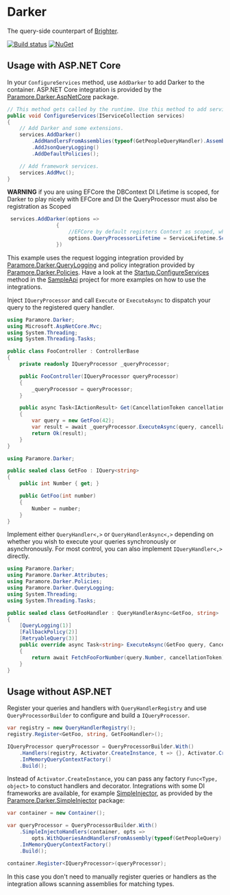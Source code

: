# Darker
The query-side counterpart of [Brighter](https://github.com/BrighterCommand/Paramore.Brighter).

[![Build status](https://ci.appveyor.com/api/projects/status/almoys73cgc7gs8n?svg=true)](https://ci.appveyor.com/project/BrighterCommand/darker)
[![NuGet](https://img.shields.io/nuget/v/Paramore.Darker.svg)](https://www.nuget.org/packages/Paramore.Darker)

## Usage with ASP.NET Core
In your `ConfigureServices` method, use `AddDarker` to add Darker to the container.
ASP.NET Core integration is provided by the [Paramore.Darker.AspNetCore](https://www.nuget.org/packages/Paramore.Darker.AspNetCore) package.

```csharp
// This method gets called by the runtime. Use this method to add services to the container.
public void ConfigureServices(IServiceCollection services)
{
    // Add Darker and some extensions.
    services.AddDarker()
        .AddHandlersFromAssemblies(typeof(GetPeopleQueryHandler).Assembly)
        .AddJsonQueryLogging()
        .AddDefaultPolicies();

    // Add framework services.
    services.AddMvc();
}
```
**WARNING** if you are using EFCore the DBContext DI Lifetime is scoped, for Darker to play nicely with EFCore and DI the QueryProcessor must also be registration as Scoped
```csharp
 services.AddDarker(options =>
                {
                    //EFCore by default registers Context as scoped, which forces the QueryProcessorLifetime to also be scoped
                    options.QueryProcessorLifetime = ServiceLifetime.Scoped;
                })
```

This example uses the request logging integration provided by [Paramore.Darker.QueryLogging](https://www.nuget.org/packages/Paramore.Darker.QueryLogging)
and policy integration provided by [Paramore.Darker.Policies](https://www.nuget.org/packages/Paramore.Darker.Policies).
Have a look at the [Startup.ConfigureServices](https://github.com/BrighterCommand/Darker/blob/master/samples/SampleApi/Startup.cs) method
in the [SampleApi](https://github.com/BrighterCommand/Darker/tree/master/samples/SampleApi) project for more examples on how to use the integrations.

Inject `IQueryProcessor` and call `Execute` or `ExecuteAsync` to dispatch your query to the registered query handler.

```csharp
using Paramore.Darker;
using Microsoft.AspNetCore.Mvc;
using System.Threading;
using System.Threading.Tasks;

public class FooController : ControllerBase
{
    private readonly IQueryProcessor _queryProcessor;

    public FooController(IQueryProcessor queryProcessor)
    {
        _queryProcessor = queryProcessor;
    }

    public async Task<IActionResult> Get(CancellationToken cancellationToken = default(CancellationToken))
    {
        var query = new GetFoo(42);
        var result = await _queryProcessor.ExecuteAsync(query, cancellationToken);
        return Ok(result);
    }
}
```

```csharp
using Paramore.Darker;

public sealed class GetFoo : IQuery<string>
{
    public int Number { get; }

    public GetFoo(int number)
    {
        Number = number;
    }
}
```

Implement either `QueryHandler<,>` or `QueryHandlerAsync<,>` depending on whether you wish to execute your queries synchronously or asynchronously.
For most control, you can also implement `IQueryHandler<,>` directly.

```csharp
using Paramore.Darker;
using Paramore.Darker.Attributes;
using Paramore.Darker.Policies;
using Paramore.Darker.QueryLogging;
using System.Threading;
using System.Threading.Tasks;

public sealed class GetFooHandler : QueryHandlerAsync<GetFoo, string>
{
    [QueryLogging(1)]
    [FallbackPolicy(2)]
    [RetryableQuery(3)]
    public override async Task<string> ExecuteAsync(GetFoo query, CancellationToken cancellationToken = default(CancellationToken))
    {
        return await FetchFooForNumber(query.Number, cancellationToken);
    }
}
```

## Usage without ASP.NET
Register your queries and handlers with `QueryHandlerRegistry` and use `QueryProcessorBuilder` to configure and build a `IQueryProcessor`.

```csharp
var registry = new QueryHandlerRegistry();
registry.Register<GetFoo, string, GetFooHandler>();

IQueryProcessor queryProcessor = QueryProcessorBuilder.With()
    .Handlers(registry, Activator.CreateInstance, t => {}, Activator.CreateInstance)
    .InMemoryQueryContextFactory()
    .Build();
```

Instead of `Activator.CreateInstance`, you can pass any factory `Func<Type, object>` to constuct handlers and decorator.
Integrations with some DI frameworks are available, for example [SimpleInjector](https://simpleinjector.org), as provided by the [Paramore.Darker.SimpleInjector](https://www.nuget.org/packages/Paramore.Darker.SimpleInjector) package:

```csharp
var container = new Container();

var queryProcessor = QueryProcessorBuilder.With()
    .SimpleInjectoHandlers(container, opts =>
        opts.WithQueriesAndHandlersFromAssembly(typeof(GetPeopleQuery).Assembly))
    .InMemoryQueryContextFactory()
    .Build();

container.Register<IQueryProcessor>(queryProcessor);
```

In this case you don't need to manually register queries or handlers as the integration allows scanning assemblies for matching types.
